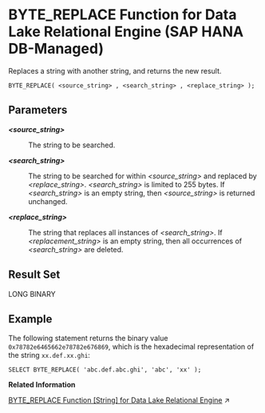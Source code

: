<!-- loioae74fd6f62dc4cd5b24408ce29a73fa3 -->

# BYTE\_REPLACE Function for Data Lake Relational Engine \(SAP HANA DB-Managed\)

Replaces a string with another string, and returns the new result.



```
BYTE_REPLACE( <source_string> , <search_string> , <replace_string> );
```



<a name="loioae74fd6f62dc4cd5b24408ce29a73fa3__section_q2z_l2l_srb"/>

## Parameters


<dl>
<dt><b>

*<source\_string\>* 

</b></dt>
<dd>

The string to be searched.



</dd><dt><b>

*<search\_string\>* 

</b></dt>
<dd>

The string to be searched for within *<source\_string\>* and replaced by *<replace\_string\>*. *<search\_string\>* is limited to 255 bytes. If *<search\_string\>* is an empty string, then *<source\_string\>* is returned unchanged.



</dd><dt><b>

*<replace\_string\>* 

</b></dt>
<dd>

The string that replaces all instances of *<search\_string\>*. If *<replacement\_string\>* is an empty string, then all occurrences of *<search\_string\>* are deleted.



</dd>
</dl>



<a name="loioae74fd6f62dc4cd5b24408ce29a73fa3__section_bnl_m2l_srb"/>

## Result Set

LONG BINARY



## Example

The following statement returns the binary value `0x78782e6465662e78782e676869`, which is the hexadecimal representation of the string `xx.def.xx.ghi`:

```
SELECT BYTE_REPLACE( 'abc.def.abc.ghi', 'abc', 'xx' );
```

**Related Information**  


[BYTE_REPLACE Function \[String\] for Data Lake Relational Engine](https://help.sap.com/viewer/19b3964099384f178ad08f2d348232a9/2023_4_QRC/en-US/4d5eb9fb4c7241bd97a13cc36f4caa1c.html "Replaces a string with another string, and returns the new result.") :arrow_upper_right:

